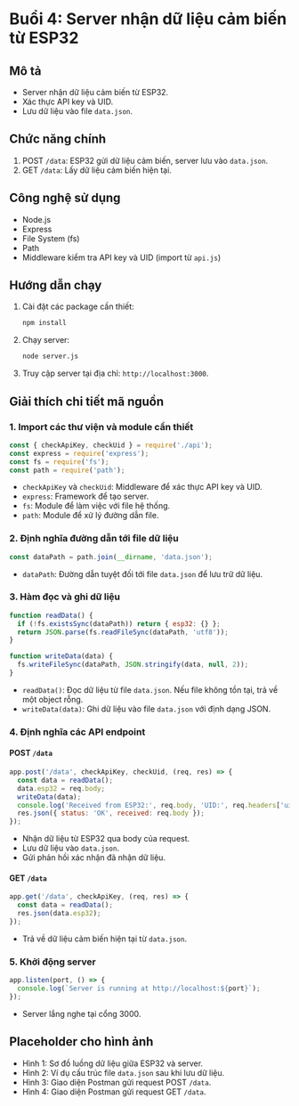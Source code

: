 # Buổi 4: Server nhận dữ liệu cảm biến từ ESP32

## Mô tả
- Server nhận dữ liệu cảm biến từ ESP32.
- Xác thực API key và UID.
- Lưu dữ liệu vào file `data.json`.

## Chức năng chính
1. POST `/data`: ESP32 gửi dữ liệu cảm biến, server lưu vào `data.json`.
2. GET `/data`: Lấy dữ liệu cảm biến hiện tại.

## Công nghệ sử dụng
- Node.js
- Express
- File System (fs)
- Path
- Middleware kiểm tra API key và UID (import từ `api.js`)

## Hướng dẫn chạy
1. Cài đặt các package cần thiết:
   ```cmd
   npm install
   ```
2. Chạy server:
   ```cmd
   node server.js
   ```
3. Truy cập server tại địa chỉ: `http://localhost:3000`.

## Giải thích chi tiết mã nguồn

### 1. Import các thư viện và module cần thiết
```javascript
const { checkApiKey, checkUid } = require('./api');
const express = require('express');
const fs = require('fs');
const path = require('path');
```
- `checkApiKey` và `checkUid`: Middleware để xác thực API key và UID.
- `express`: Framework để tạo server.
- `fs`: Module để làm việc với file hệ thống.
- `path`: Module để xử lý đường dẫn file.

### 2. Định nghĩa đường dẫn tới file dữ liệu
```javascript
const dataPath = path.join(__dirname, 'data.json');
```
- `dataPath`: Đường dẫn tuyệt đối tới file `data.json` để lưu trữ dữ liệu.

### 3. Hàm đọc và ghi dữ liệu
```javascript
function readData() {
  if (!fs.existsSync(dataPath)) return { esp32: {} };
  return JSON.parse(fs.readFileSync(dataPath, 'utf8'));
}

function writeData(data) {
  fs.writeFileSync(dataPath, JSON.stringify(data, null, 2));
}
```
- `readData()`: Đọc dữ liệu từ file `data.json`. Nếu file không tồn tại, trả về một object rỗng.
- `writeData(data)`: Ghi dữ liệu vào file `data.json` với định dạng JSON.

### 4. Định nghĩa các API endpoint
#### POST `/data`
```javascript
app.post('/data', checkApiKey, checkUid, (req, res) => {
  const data = readData();
  data.esp32 = req.body;
  writeData(data);
  console.log('Received from ESP32:', req.body, 'UID:', req.headers['uid']);
  res.json({ status: 'OK', received: req.body });
});
```
- Nhận dữ liệu từ ESP32 qua body của request.
- Lưu dữ liệu vào `data.json`.
- Gửi phản hồi xác nhận đã nhận dữ liệu.

#### GET `/data`
```javascript
app.get('/data', checkApiKey, (req, res) => {
  const data = readData();
  res.json(data.esp32);
});
```
- Trả về dữ liệu cảm biến hiện tại từ `data.json`.

### 5. Khởi động server
```javascript
app.listen(port, () => {
  console.log(`Server is running at http://localhost:${port}`);
});
```
- Server lắng nghe tại cổng 3000.

## Placeholder cho hình ảnh
- Hình 1: Sơ đồ luồng dữ liệu giữa ESP32 và server.
- Hình 2: Ví dụ cấu trúc file `data.json` sau khi lưu dữ liệu.
- Hình 3: Giao diện Postman gửi request POST `/data`.
- Hình 4: Giao diện Postman gửi request GET `/data`.
